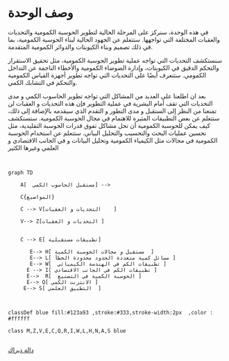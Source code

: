 # وصف الوحدة 




في هذه الوحدة، سنركز على المرحلة الحالية لتطوير الحوسبة الكمومية والتحديات والعقبات المختلفة التي تواجهها. ستتعلم عن الجهود الحالية لبناء الحوسبة الكمومية، بما في ذلك تصميم وبناء الكيوبتات والدوائر الكمومية المتقدمة.

سنستكشف التحديات التي تواجه عملية تطوير الحوسبة الكمومية، مثل تحقيق الاستقرار والتحكم الدقيق في الكيوبتات، وإدارة الضوضاء الكمومية والأخطاء الناجمة عن التداخل الكمومي. ستتعرف أيضًا على التحديات التي تواجه تطوير أجهزة القياس الكمومية والتحكم في التشابك الكمي.


بعد ان اطلعنا على العديد من المشاكل التي تواجه تطوير الحاسوب الكمي و مدى التحديات التي تقف أمام البشرية في عملية التطوير
فإن هذه التحديات و العقبات لن تمنعنا من النظر إلى الستقبل و مدى التطور و التقدم الذي سيقدمه 
بالإضافة إلى ذلك، ستتعلم عن بعض التطبيقات المثيرة للاهتمام في مجال الحوسبة الكمومية. ستستكشف كيف يمكن للحوسبة الكمومية أن تحل مشاكل تفوق قدرات الحوسبة التقليدية، مثل تحسين عمليات البحث والتحسيب والتحليل البياني. ستتعلم عن استخدام الحوسبة الكمومية في مجالات مثل الكيمياء الكمومية وتحليل البيانات و في الجانب الاقتصادي
و العلمي وغيرها الكثير 



```mermaid


graph TD

    A[  مستقبل الحاسوب الكمي] -->

    C{المواضيع} 

    C --> V[التحديات و العقبات    ] 

    V--> Z[التحديات و العقبات ]


    C --> E[ تطبيقات مستقبلية]

       E--> H[ مستقبل و مجالات الحوسبة الكمية  ]
       E--> L[ مسائل كمية متعددة الحدود محدودة الخطأ ]
       E--> W[  تطبيقات الكم في الهندسة الكيميائي ]
      E --> I[ تطبيقات الكم في الجانب الاقتصادي ]
      E-->  R[  الحوسبة الكمية في التصنيع ]
      E--> Q[ الانترنت الكمي ] 
     E--> S[ التطبيق العلمي  ] 



classDef blue fill:#123a93 ,stroke:#333,stroke-width:2px  ,color : #ffffff

class M,Z,V,E,C,Q,R,I,W,L,H,N,A,S blue


```  


[دالة ديراك](xref:Quantum_computer\Basic_concepts_in_quantum_mechanics\Dirac_function.md)
